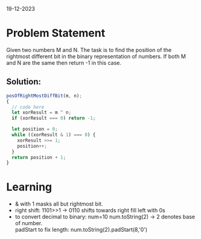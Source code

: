 19-12-2023

# Problem Statement

Given two numbers M and N. The task is to find the position of the rightmost different bit in the binary representation of numbers. If both M and N are the same then return -1 in this case.

## Solution:

```javascript
posOfRightMostDiffBit(m, n);
{
  // code here
  let xorResult = m ^ n;
  if (xorResult === 0) return -1;

  let position = 0;
  while ((xorResult & 1) === 0) {
    xorResult >>= 1;
    position++;
  }
  return position + 1;
}
```

# Learning

- & with 1 masks all but rightmost bit.
- right shift: 1101>>1 -> 0110 shifts towards right fill left with 0s
- to convert decimal to binary: num=10
  num.toString(2) -> 2 denotes base of number.  
   padStart to fix length: num.toString(2).padStart(8,'0')
